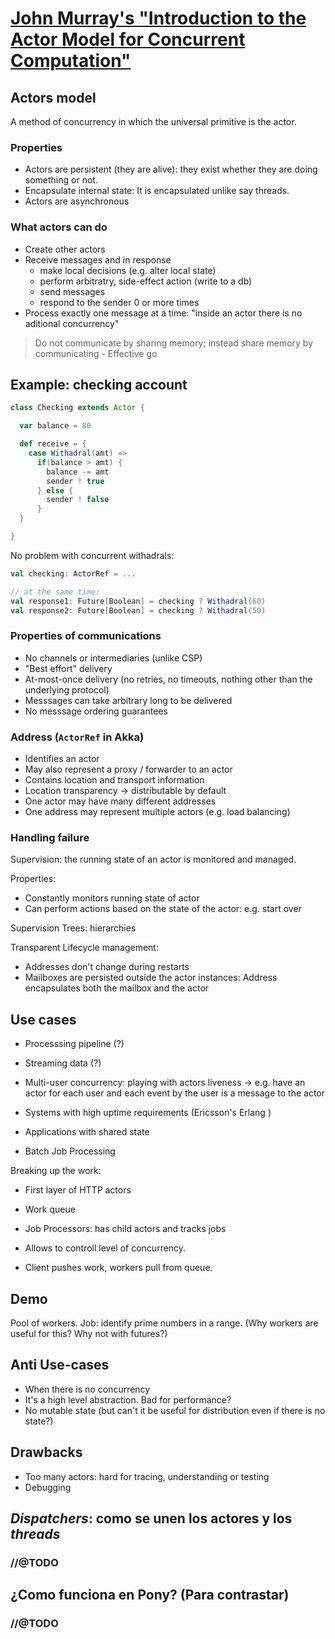# [John Murray's "Introduction to the Actor Model for Concurrent Computation"](https://www.youtube.com/watch?v=lPTqcecwkJg)

## Actors model

A method of concurrency in which the universal primitive is the actor.

### Properties

* Actors are persistent (they are alive): they exist whether they are doing something or not.
* Encapsulate internal state: It is encapsulated unlike say threads.
* Actors are asynchronous

### What actors can do

* Create other actors
* Receive messages and in response
  * make local decisions (e.g. alter local state)
  * perform arbitratry, side-effect action (write to a db)
  * send messages
  * respond to the sender 0 or more times
* Process exactly one message at a time: "inside an actor there is no aditional concurrency"

> Do not communicate by sharing memory; instead share memory by communicating - Effective go

## Example: checking account

```scala
class Checking extends Actor {

  var balance = 80

  def receive = {
    case Withadral(amt) =>
      if(balance > amt) {
        balance -= amt
        sender ! true
      } else {
        sender ! false
      }
  }

}
```

No problem with concurrent withadrals:

```scala
val checking: ActorRef = ...

// at the same time:
val response1: Future[Boolean] = checking ? Withadral(60)
val response2: Future[Boolean] = checking ? Withadral(50)
```

### Properties of communications

* No channels or intermediaries (unlike CSP)
* "Best effort" delivery
* At-most-once delivery (no retries, no timeouts, nothing other than the underlying protocol)
* Messsages can take arbitrary long to be delivered
* No messsage ordering guarantees

### Address (`ActorRef` in Akka)

* Identifies an actor
* May also represent a proxy / forwarder to an actor
* Contains location and transport information
* Location transparency -> distributable by default
* One actor may have many different addresses
* One address may represent multiple actors (e.g. load balancing)

### Handling failure

Supervision: the running state of an actor is monitored and managed.

Properties:

* Constantly monitors running state of actor
* Can perform actions based on the state of the actor: e.g. start over

Supervision Trees: hierarchies

Transparent Lifecycle management:
* Addresses don't change during restarts
* Mailboxes are persisted outside the actor instances: Address encapsulates both the mailbox and the actor

## Use cases

* Processsing pipeline (?)
* Streaming data (?)
* Multi-user concurrency: playing with actors liveness -> e.g. have an actor for each user and each event by the user is a message to the actor
* Systems with high uptime requirements (Ericsson's Erlang )
* Applications with shared state

* Batch Job Processing

Breaking up the work:

* First layer of HTTP actors
* Work queue
* Job Processors: has child actors and tracks jobs


* Allows to controll level of concurrency.
* Client pushes work, workers pull from queue.

## Demo

Pool of workers. Job: identify prime numbers in a range. (Why workers are useful for this? Why not with futures?)

## Anti Use-cases

* When there is no concurrency
* It's a high level abstraction. Bad for performance?
* No mutable state (but can't it be useful for distribution even if there is no state?)

## Drawbacks

* Too many actors: hard for tracing, understanding or testing
* Debugging

## _Dispatchers_: como se unen los actores y los _threads_

### //@TODO

## ¿Como funciona en Pony? (Para contrastar)

### //@TODO
